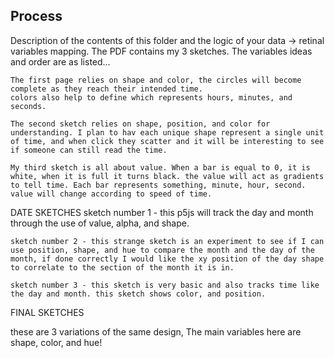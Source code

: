 ## Process

Description of the contents of this folder and the logic of your data → retinal variables mapping.
The PDF contains my 3 sketches. The variables ideas and order are as listed...

    The first page relies on shape and color, the circles will become complete as they reach their intended time.
    colors also help to define which represents hours, minutes, and seconds.

    The second sketch relies on shape, position, and color for understanding. I plan to hav each unique shape represent a single unit of time, and when click they scatter and it will be interesting to see if someone can still read the time.
    
    My third sketch is all about value. When a bar is equal to 0, it is white, when it is full it turns black. the value will act as gradients to tell time. Each bar represents something, minute, hour, second. value will change according to speed of time. 


DATE SKETCHES
    sketch number 1 - this p5js will track the day and month through the use of value, alpha, and shape.
    
    sketch number 2 - this strange sketch is an experiment to see if I can use position, shape, and hue to compare the month and the day of the month, if done correctly I would like the xy position of the day shape to correlate to the section of the month it is in.
    
    sketch number 3 - this sketch is very basic and also tracks time like the day and month. this sketch shows color, and position. 


FINAL SKETCHES

these are 3 variations of the same design, The main variables here are shape, color, and hue!

